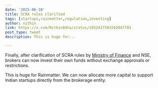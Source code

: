 ```yaml
---
date: '2025-06-10'
title: SCRA rules clarified
tags: [startups,rainmatter,regulation,investing]
author: nithin
link: https://x.com/Nithin0dha/status/1932437593242947703
post_type: tweet
description: This is huge for...

---
```


Finally, after clarification of SCRA rules by [Ministry of Finance](https://twitter.com/FinMinIndia) and NSE, brokers can now invest their own funds without exchange approvals or restrictions.

This is huge for Rainmatter. We can now allocate more capital to support Indian startups directly from the brokerage entity.
